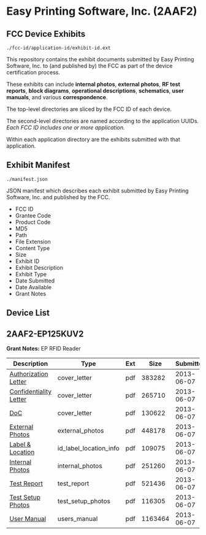 # Easy Printing Software, Inc. (2AAF2)
## FCC Device Exhibits

```
./fcc-id/application-id/exhibit-id.ext
```

This repository contains the exhibit documents submitted by Easy Printing Software, Inc. to (and published by) the FCC as part of the device certification process.

These exhibits can include **internal photos**, **external photos**, **RF test reports**, **block diagrams**, **operational descriptions**, **schematics**, **user manuals**, and various **correspondence**.

The top-level directories are sliced by the FCC ID of each device.

The second-level directories are named according to the application UUIDs. *Each FCC ID includes one or more application.*

Within each application directory are the exhibits submitted with that application. 

## Exhibit Manifest

```
./manifest.json
```

JSON manifest which describes each exhibit submitted by Easy Printing Software, Inc. and published by the FCC.

- FCC ID
- Grantee Code
- Product Code
- MD5
- Path
- File Extension
- Content Type
- Size
- Exhibit ID
- Exhibit Description
- Exhibit Type
- Date Submitted
- Date Available
- Grant Notes

## Device List
## 2AAF2-EP125KUV2
**Grant Notes:** EP RFID Reader

| Description | Type | Ext | Size | Submitted | Available |
| ----------- | ---- | --- | ---- | --------- | --------- |
| [Authorization Letter](2AAF2-EP125KUV2/125d4f477f986f956716c3993bc5bda7/1985678.pdf) | cover_letter | pdf | 383282 | 2013-06-07 | 2013-06-07 |
| [Confidentiality Letter](2AAF2-EP125KUV2/125d4f477f986f956716c3993bc5bda7/1985679.pdf) | cover_letter | pdf | 265710 | 2013-06-07 | 2013-06-07 |
| [DoC](2AAF2-EP125KUV2/125d4f477f986f956716c3993bc5bda7/1985680.pdf) | cover_letter | pdf | 130622 | 2013-06-07 | 2013-06-07 |
| [External Photos](2AAF2-EP125KUV2/125d4f477f986f956716c3993bc5bda7/1985686.pdf) | external_photos | pdf | 448178 | 2013-06-07 | 2013-06-07 |
| [Label & Location](2AAF2-EP125KUV2/125d4f477f986f956716c3993bc5bda7/1985688.pdf) | id_label_location_info | pdf | 109075 | 2013-06-07 | 2013-06-07 |
| [Internal Photos](2AAF2-EP125KUV2/125d4f477f986f956716c3993bc5bda7/1985687.pdf) | internal_photos | pdf | 251260 | 2013-06-07 | 2013-06-07 |
| [Test Report](2AAF2-EP125KUV2/125d4f477f986f956716c3993bc5bda7/1985684.pdf) | test_report | pdf | 521436 | 2013-06-07 | 2013-06-07 |
| [Test Setup Photos](2AAF2-EP125KUV2/125d4f477f986f956716c3993bc5bda7/1985685.pdf) | test_setup_photos | pdf | 116305 | 2013-06-07 | 2013-06-07 |
| [User Manual](2AAF2-EP125KUV2/125d4f477f986f956716c3993bc5bda7/1985689.pdf) | users_manual | pdf | 1163464 | 2013-06-07 | 2013-06-07 |
